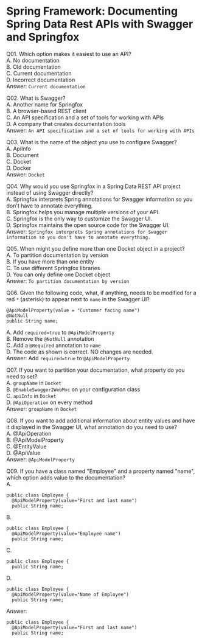 Spring Framework: Documenting Spring Data Rest APIs with Swagger and Springfox  
==============================================================================  

Q01. Which option makes it easiest to use an API?  
A. No documentation  
B. Old documentation  
C. Current documentation  
D. Incorrect documentation  
Answer: `Current documentation`  

Q02. What is Swagger?  
A. Another name for Springfox  
B. A browser-based REST client  
C. An API specification and a set of tools for working with APIs  
D. A company that creates documentation tools  
Answer: `An API specification and a set of tools for working with APIs`  

Q03. What is the name of the object you use to configure Swagger?  
A. ApiInfo  
B. Document  
C. Docket  
D. Docker  
Answer: `Docket`  

Q04. Why would you use Springfox in a Spring Data REST API project instead of using Swagger directly?  
A. Springfox interprets Spring annotations for Swagger information so you don't have to annotate everything.  
B. Springfox helps you manage multiple versions of your API.  
C. Springfox is the only way to customize the Swagger UI.  
D. Springfox maintains the open source code for the Swagger UI.  
Answer: `Springfox interprets Spring annotations for Swagger information so you don't have to annotate everything.`  

Q05. When might you define more than one Docket object in a project?  
A. To partition documentation by version  
B. If you have more than one entity  
C. To use different Springfox libraries  
D. You can only define one Docket object  
Answer: `To partition documentation by version`  

Q06. Given the following code, what, if anything, needs to be modified for a red `*` (asterisk) to appear next to `name` in the Swagger UI?  
```
@ApiModelProperty(value = "Customer facing name")
@NotNull
public String name;
```  
A. Add `required=true` to `@ApiModelProperty`  
B. Remove the `@NotNull` annotation  
C. Add a `@Required` annotation to `name`  
D. The code as shown is correct. NO changes are needed.  
Answer: Add `required=true` to `@ApiModelProperty`  

Q07. If you want to partition your documentation, what property do you need to set?  
A. `groupName` in `Docket`  
B. `@EnableSwagger2WebMvc` on your configuration class  
C. `apiInfo` in `Docket`  
D. `@ApiOperation` on every method  
Answer: `groupName` in `Docket`  

Q08. If you want to add additional information about entity values and have it displayed in the Swagger UI, what annotation do you need to use?  
A. @ApiOperation  
B. @ApiModelProperty  
C. @EntityValue  
D. @ApiValue  
Answer: `@ApiModelProperty`  

Q09. If you have a class named "Employee" and a property named "name", which option adds value to the documentation?  
A.  
```
public class Employee {
  @ApiModelProperty(value="First and last name")
  public String name;
```  
B.  
```
public class Employee {
  @ApiModelProperty(value="Employee name")
  public String name;
```  
C.  
```
public class Employee {
  public String name;
```  
D.  
```
public class Employee {
  @ApiModelProperty(value="Name of Employee")
  public String name;
```  
Answer:  
```
public class Employee {
  @ApiModelProperty(value="First and last name")
  public String name;
```  